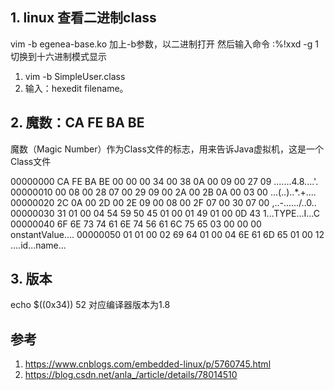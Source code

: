 
## 1. linux 查看二进制class

vim -b egenea-base.ko   加上-b参数，以二进制打开
然后输入命令  :%!xxd -g 1  切换到十六进制模式显示

1. vim -b SimpleUser.class
2. 输入：hexedit filename。

## 2. 魔数：CA FE BA BE

魔数（Magic Number）作为Class文件的标志，用来告诉Java虚拟机，这是一个Class文件

00000000   CA FE BA BE  00 00 00 34  00 38 0A 00  09 00 27 09  .......4.8....'.
00000010   00 08 00 28  07 00 29 09  00 2A 00 2B  0A 00 03 00  ...(..)..*.+....
00000020   2C 0A 00 2D  00 2E 09 00  08 00 2F 07  00 30 07 00  ,..-....../..0..
00000030   31 01 00 04  54 59 50 45  01 00 01 49  01 00 0D 43  1...TYPE...I...C
00000040   6F 6E 73 74  61 6E 74 56  61 6C 75 65  03 00 00 00  onstantValue....
00000050   01 01 00 02  69 64 01 00  04 6E 61 6D  65 01 00 12  ....id...name...

## 3. 版本

echo $((0x34))
52
对应编译器版本为1.8



## 参考

1. https://www.cnblogs.com/embedded-linux/p/5760745.html
2. https://blog.csdn.net/anla_/article/details/78014510